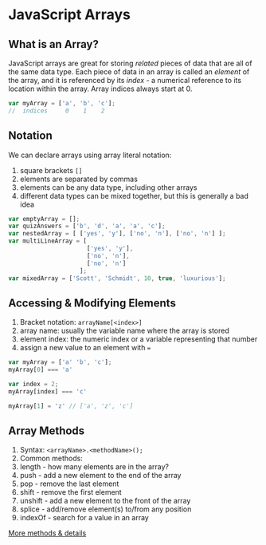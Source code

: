 # JavaScript Arrays

## What is an Array?
JavaScript arrays are great for storing *related* pieces of data that are all of the same data type. Each piece of data in an array is called an *element* of the array, and it is referenced by its *index* - a numerical reference to its location within the array. Array indices always start at 0.

```javascript
var myArray = ['a', 'b', 'c'];
//  indices     0    1    2
```

## Notation
We can declare arrays using array literal notation:

1. square brackets `[]`
2. elements are separated by commas
3. elements can be any data type, including other arrays
4. different data types can be mixed together, but this is generally a bad idea

```javascript
var emptyArray = [];
var quizAnswers = ['b', 'd', 'a', 'a', 'c'];
var nestedArray = [ ['yes', 'y'], ['no', 'n'], ['no', 'n'] ];
var multiLineArray = [
                      ['yes', 'y'],
                      ['no', 'n'],
                      ['no', 'n']
                    ];
var mixedArray = ['Scott', 'Schmidt', 10, true, 'luxurious'];
```

## Accessing & Modifying Elements
1. Bracket notation: `arrayName[<index>]`
  1. array name: usually the variable name where the array is stored
  2. element index: the numeric index or a variable representing that number
2. assign a new value to an element with `=`

```javascript
var myArray = ['a' 'b', 'c'];
myArray[0] === 'a'

var index = 2;
myArray[index] === 'c'

myArray[1] = 'z' // ['a', 'z', 'c']
```

## Array Methods
1. Syntax: `<arrayName>.<methodName>();`
2. Common methods:
  1. length - how many elements are in the array?
  2. push - add a new element to the end of the array
  3. pop - remove the last element
  4. shift - remove the first element
  5. unshift - add a new element to the front of the array
  6. splice - add/remove element(s) to/from any position
  7. indexOf - search for a value in an array

[More methods & details](https://developer.mozilla.org/en-US/docs/Web/JavaScript/Reference/Global_Objects/Array)
